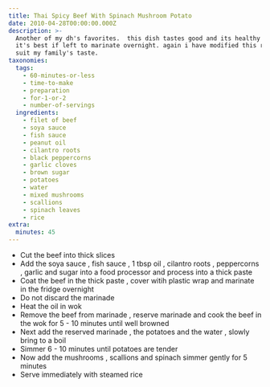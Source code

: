 ```yaml
---
title: Thai Spicy Beef With Spinach Mushroom Potato
date: 2010-04-28T00:00:00.000Z
description: >-
  Another of my dh's favorites.  this dish tastes good and its healthy too.  
  it's best if left to marinate overnight. again i have modified this recipe to
  suit my family's taste.
taxonomies:
  tags:
    - 60-minutes-or-less
    - time-to-make
    - preparation
    - for-1-or-2
    - number-of-servings
  ingredients:
    - filet of beef
    - soya sauce
    - fish sauce
    - peanut oil
    - cilantro roots
    - black peppercorns
    - garlic cloves
    - brown sugar
    - potatoes
    - water
    - mixed mushrooms
    - scallions
    - spinach leaves
    - rice
extra:
  minutes: 45
---
```

 - Cut the beef into thick slices
 - Add the soya sauce , fish sauce , 1 tbsp oil , cilantro roots , peppercorns , garlic and sugar into a food processor and process into a thick paste
 - Coat the beef in the thick paste , cover witih plastic wrap and marinate in the fridge overnight
 - Do not discard the marinade
 - Heat the oil in wok
 - Remove the beef from marinade , reserve marinade and cook the beef in the wok for 5 - 10 minutes until well browned
 - Next add the reserved marinade , the potatoes and the water , slowly bring to a boil
 - Simmer 6 - 10 minutes until potatoes are tender
 - Now add the mushrooms , scallions and spinach simmer gently for 5 minutes
 - Serve immediately with steamed rice
